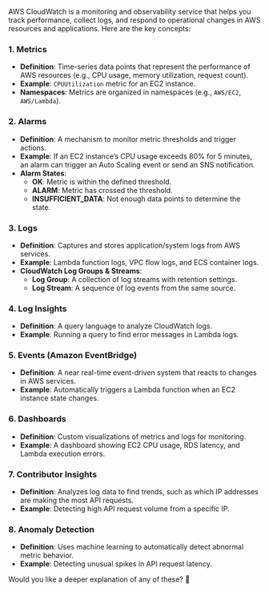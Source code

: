 AWS CloudWatch is a monitoring and observability service that helps you track performance, collect logs, and respond to operational changes in AWS resources and applications. Here are the key concepts:

### **1. Metrics**
- **Definition**: Time-series data points that represent the performance of AWS resources (e.g., CPU usage, memory utilization, request count).
- **Example**: `CPUUtilization` metric for an EC2 instance.
- **Namespaces**: Metrics are organized in namespaces (e.g., `AWS/EC2`, `AWS/Lambda`).

### **2. Alarms**
- **Definition**: A mechanism to monitor metric thresholds and trigger actions.
- **Example**: If an EC2 instance’s CPU usage exceeds 80% for 5 minutes, an alarm can trigger an Auto Scaling event or send an SNS notification.
- **Alarm States**:
  - **OK**: Metric is within the defined threshold.
  - **ALARM**: Metric has crossed the threshold.
  - **INSUFFICIENT_DATA**: Not enough data points to determine the state.

### **3. Logs**
- **Definition**: Captures and stores application/system logs from AWS services.
- **Example**: Lambda function logs, VPC flow logs, and ECS container logs.
- **CloudWatch Log Groups & Streams**:
  - **Log Group**: A collection of log streams with retention settings.
  - **Log Stream**: A sequence of log events from the same source.

### **4. Log Insights**
- **Definition**: A query language to analyze CloudWatch logs.
- **Example**: Running a query to find error messages in Lambda logs.

### **5. Events (Amazon EventBridge)**
- **Definition**: A near real-time event-driven system that reacts to changes in AWS services.
- **Example**: Automatically triggers a Lambda function when an EC2 instance state changes.

### **6. Dashboards**
- **Definition**: Custom visualizations of metrics and logs for monitoring.
- **Example**: A dashboard showing EC2 CPU usage, RDS latency, and Lambda execution errors.

### **7. Contributor Insights**
- **Definition**: Analyzes log data to find trends, such as which IP addresses are making the most API requests.
- **Example**: Detecting high API request volume from a specific IP.

### **8. Anomaly Detection**
- **Definition**: Uses machine learning to automatically detect abnormal metric behavior.
- **Example**: Detecting unusual spikes in API request latency.

Would you like a deeper explanation of any of these? 🚀


